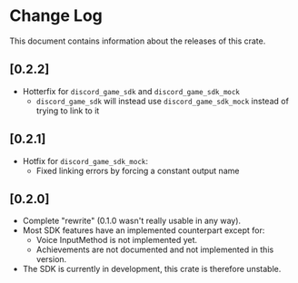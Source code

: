 # Change Log

This document contains information about the releases of this crate.

## [0.2.2]

- Hotterfix for `discord_game_sdk` and `discord_game_sdk_mock`
    - `discord_game_sdk` will instead use `discord_game_sdk_mock` instead of trying to link to it

## [0.2.1]

- Hotfix for `discord_game_sdk_mock`:
    - Fixed linking errors by forcing a constant output name

## [0.2.0]

- Complete "rewrite" (0.1.0 wasn't really usable in any way).
- Most SDK features have an implemented counterpart except for:
    - Voice InputMethod is not implemented yet.
    - Achievements are not documented and not implemented in this version.
- The SDK is currently in development, this crate is therefore unstable.

